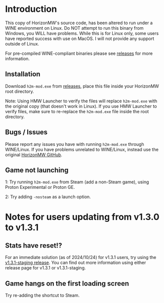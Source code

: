 # Introduction

This copy of HorizonMW's source code, has been altered to run under a WINE environment on Linux. Do NOT attempt to run this binary from Windows, you WILL have problems. While this is for Linux only, some users have reported success with use on MacOS. I will not provide any support outside of Linux.

For pre-compiled WINE-compliant binaries please see [releases](https://github.com/MichaelDeets/HorizonMW-Client/releases) for more information.


## Installation

Download `h2m-mod.exe` from [releases](https://github.com/MichaelDeets/HorizonMW-Client/releases), place this file inside your HorizonMW root directory.

Note: Using HMW Launcher to verify the files will replace `h2m-mod.exe` with the original copy (that doesn't work in Linux). If you use HMW Launcher to verify files, make sure to re-replace the `h2m-mod.exe` file inside the root directory.

## Bugs / Issues

Please report any issues you have with running `h2m-mod.exe` through WINE/Linux. If you have problems unrelated to WINE/Linux, instead use the original [HorizonMW GitHub](https://github.com/HorizonMW/HorizonMW-Client).

## Game not launching

1: Try running `h2m-mod.exe` from Steam (add a non-Steam game), using Proton Experimental or Proton GE.

2: Try adding `-nosteam` as a launch option.

# Notes for users updating from v1.3.0 to v1.3.1

## Stats have reset!?

For an immediate solution (as of 2024/10/24) for v1.3.1 users, try using the [v1.3.1-staging release](https://github.com/MichaelDeets/HorizonMW-Client/releases/tag/v1.3.1-staging). You can find out more information using either release page for v1.3.1 or v1.3.1-staging.

## Game hangs on the first loading screen

Try re-adding the shortcut to Steam.
